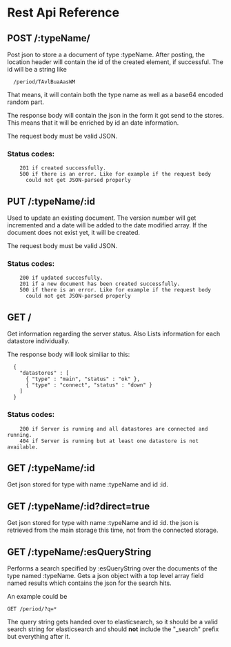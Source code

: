 # Rest Api Reference


## POST /:typeName/

Post json to store a a document of type :typeName.
After posting, the location header will contain the id of 
the created element, if successful. The id will be a string like

```
  /period/TAvlBuaAasWM
```  
  
That means, it will contain both the type name as well as a 
base64 encoded random part.

The response body will contain the json in the form it got send
to the stores. This means that it will be enriched by id an date information.

The request body must be valid JSON.

### Status codes: 

```
    201 if created successfully.
    500 if there is an error. Like for example if the request body 
      could not get JSON-parsed properly
```

## PUT /:typeName/:id

Used to update an existing document. The version number will get incremented
and a date will be added to the date modified array. If the document does not exist yet, 
it will be created. 

The request body must be valid JSON.

### Status codes: 

```
    200 if updated succesfully.
    201 if a new document has been created successfully.
    500 if there is an error. Like for example if the request body 
      could not get JSON-parsed properly
```

## GET /

Get information regarding the server status. 
Also Lists information for each datastore individually.

The response body will look similiar to this:

```
  { 
    "datastores" : [
      { "type" : "main", "status" : "ok" },
      { "type" : "connect", "status" : "down" }
    ]
  }
```

### Status codes:

```
    200 if Server is running and all datastores are connected and running.
    404 if Server is running but at least one datastore is not available.
```

## GET /:typeName/:id

Get json stored for type with name :typeName and id :id.

## GET /:typeName/:id?direct=true

Get json stored for type with name :typeName and id :id. the json is retrieved from 
the main storage this time, not from the connected storage.

## GET /:typeName/:esQueryString

Performs a search specified by :esQueryString 
over the documents of the type named :typeName.
Gets a json object with a top level array field named results which
contains the json for the search hits. 

An example could be

```
GET /period/?q=*
```

The query string gets handed over to elasticsearch, so it 
should be a valid search string for elasticsearch
and should **not** include the "_search" prefix but everything after it.
